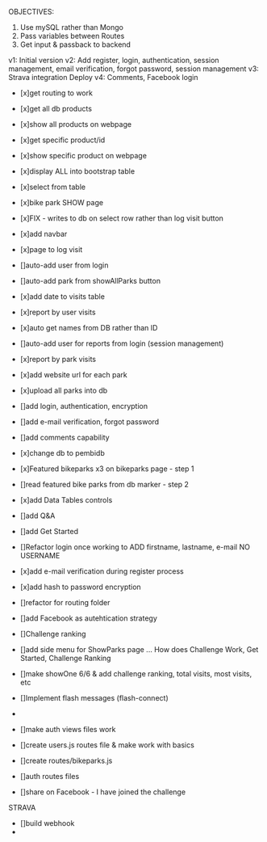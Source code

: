 OBJECTIVES:
1. Use mySQL rather than Mongo
2. Pass variables between Routes
3. Get input & passback to backend

v1: Initial version
v2: Add register, login, authentication, session management, email verification, forgot password, session management
v3: Strava integration
Deploy
v4: Comments, Facebook login


- [x]get routing to work
- [x]get all db products
- [x]show all products on webpage
- [x]get specific product/id
- [x]show specific product on webpage
- [x]display ALL into bootstrap table
- [x]select from table
- [x]bike park SHOW page
- [x]FIX - writes to db on select row rather than log visit button
- [x]add navbar
- [x]page to log visit
- []auto-add user from login
- []auto-add park from showAllParks button
- [x]add date to visits table
- [x]report by user visits
- [x]auto get names from DB rather than ID
- []auto-add user for reports from login (session management)
- [x]report by park visits
- [x]add website url for each park
- [x]upload all parks into db
- []add login, authentication, encryption
- []add e-mail verification, forgot password
- []add comments capability
- [x]change db to pembidb
- [x]Featured bikeparks x3 on bikeparks page - step 1
- []read featured bike parks from db marker - step 2
- [x]add Data Tables controls
- []add Q&A
- []add Get Started
- []Refactor login once working to ADD firstname, lastname, e-mail NO USERNAME
- [x]add e-mail verification during register process
- [x]add hash to password encryption
- []refactor for routing folder
- []add Facebook as autehtication strategy
- []Challenge ranking
- []add side menu for ShowParks page ... How does Challenge Work, Get Started, Challenge Ranking
- []make showOne 6/6 & add challenge ranking, total visits, most visits, etc
- []Implement flash messages (flash-connect)
- 

- []make auth views files work
- []create users.js routes file & make work with basics
- []create routes/bikeparks.js
- []auth routes files
- []share on Facebook - I have joined the challenge

STRAVA
- []build webhook
- 

